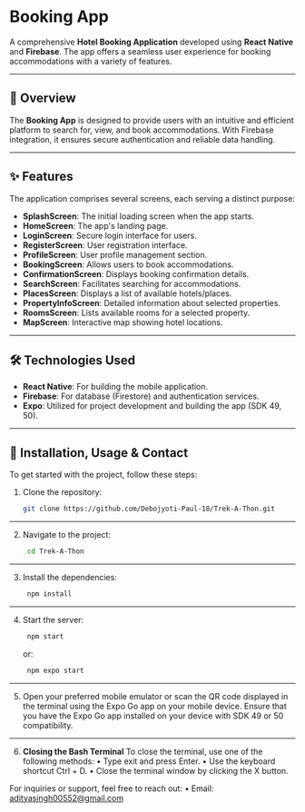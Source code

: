 # Booking App

A comprehensive **Hotel Booking Application** developed using **React Native** and **Firebase**. The app offers a seamless user experience for booking accommodations with a variety of features.

---

## 📖 Overview

The **Booking App** is designed to provide users with an intuitive and efficient platform to search for, view, and book accommodations. With Firebase integration, it ensures secure authentication and reliable data handling.

---

## ✨ Features

The application comprises several screens, each serving a distinct purpose:

- **SplashScreen**: The initial loading screen when the app starts.
- **HomeScreen**: The app's landing page.
- **LoginScreen**: Secure login interface for users.
- **RegisterScreen**: User registration interface.
- **ProfileScreen**: User profile management section.
- **BookingScreen**: Allows users to book accommodations.
- **ConfirmationScreen**: Displays booking confirmation details.
- **SearchScreen**: Facilitates searching for accommodations.
- **PlacesScreen**: Displays a list of available hotels/places.
- **PropertyInfoScreen**: Detailed information about selected properties.
- **RoomsScreen**: Lists available rooms for a selected property.
- **MapScreen**: Interactive map showing hotel locations.

---

## 🛠️ Technologies Used

- **React Native**: For building the mobile application.
- **Firebase**: For database (Firestore) and authentication services.
- **Expo**: Utilized for project development and building the app (SDK 49, 50).

---

## 🚀 Installation, Usage & Contact

To get started with the project, follow these steps:

1. Clone the repository:
   ```bash
   git clone https://github.com/Debojyoti-Paul-18/Trek-A-Thon.git
   ```

---

2. Navigate to the project:
   ```bash
    cd Trek-A-Thon
    ```

---

3. Install the dependencies:
   ```bash
    npm install
   ```
---

4. Start the server:
   ```bash
    npm start
   ```
   or:
   ```bash
    npm expo start
   ```
---

5. Open your preferred mobile emulator or scan the QR code displayed in the terminal using the Expo Go app on your mobile device.
Ensure that you have the Expo Go app installed on your device with SDK 49 or 50 compatibility.

---

6. **Closing the Bash Terminal**
To close the terminal, use one of the following methods:
	•	Type exit and press Enter.
	•	Use the keyboard shortcut Ctrl + D.
	•	Close the terminal window by clicking the X button.

For inquiries or support, feel free to reach out:
	•	Email: adityasingh00552@gmail.com
